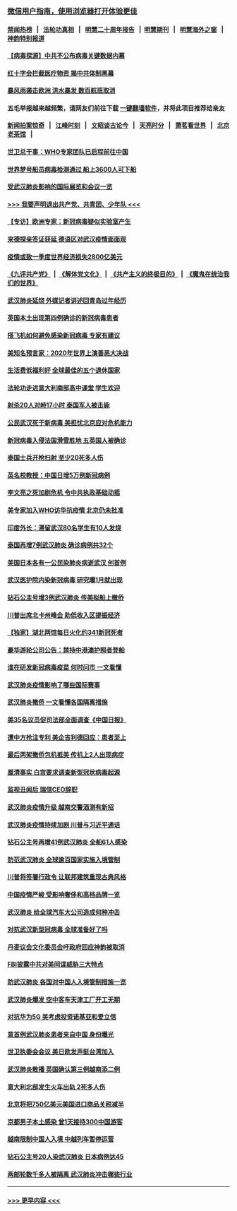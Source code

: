 ### [微信用户指南，使用浏览器打开体验更佳](https://github.com/gfw-breaker/banned-news1/blob/master/indexes/wechat-guide.md?t=0)
#### [禁闻热榜](热点新闻.md?t=0)  &nbsp;&nbsp;|&nbsp;&nbsp; [法轮功真相](https://github.com/gfw-breaker/truth/blob/master/README.md?t=0) &nbsp;&nbsp;|&nbsp;&nbsp; [明慧二十周年报告](https://github.com/gfw-breaker/mh-reports/blob/master/README.md?t=0) &nbsp;&nbsp;|&nbsp;&nbsp;[明慧期刊](https://github.com/gfw-breaker/mh-qikan) &nbsp;&nbsp;|&nbsp;&nbsp; [明慧海外之窗](https://github.com/gfw-breaker/mh-news/blob/master/README.md?t=0) &nbsp;&nbsp;|&nbsp;&nbsp; [神韵特别报道](https://github.com/gfw-breaker/mh-news/blob/master/shenyun.md?t=0)
#### [【病毒探源】中共不公布病毒关键数据内幕](../pages/nsc418/n11856584.md?t=02101133) 
#### [红十字会拦截医疗物资 揭中共体制黑幕](../pages/nsc418/n11856750.md?t=02101133) 
#### [暴风雨袭击欧洲 洪水暴发 数百航班取消](../pages/nsc418/n11856453.md?t=02101133) 
#### 五毛举报越来越频繁，请网友们前往下载 [一键翻墙软件](https://github.com/gfw-breaker/ssr-accounts)，并将此项目推荐给亲友
#### [新闻拍案惊奇](https://github.com/gfw-breaker/banned-news1/blob/master/pages/link4.md) &nbsp;&nbsp;|&nbsp;&nbsp; [江峰时刻](https://github.com/gfw-breaker/banned-news1/blob/master/pages/link4.md) &nbsp;&nbsp;|&nbsp;&nbsp; [文昭谈古论今](https://github.com/gfw-breaker/banned-news1/blob/master/pages/link4.md) &nbsp;&nbsp;|&nbsp;&nbsp; [天亮时分](https://github.com/gfw-breaker/banned-news1/blob/master/pages/link4.md) &nbsp;&nbsp;|&nbsp;&nbsp; [萧茗看世界](https://github.com/gfw-breaker/banned-news1/blob/master/pages/link4.md) &nbsp;&nbsp;|&nbsp;&nbsp; [北京老茶馆](https://github.com/gfw-breaker/banned-news1/blob/master/pages/link4.md) &nbsp;&nbsp;|&nbsp;&nbsp; 
#### [世卫总干事：WHO专家团队已启程前往中国](../pages/nsc418/n11856612.md?t=02101133) 
#### [世界梦号船员病毒检测通过 船上3600人可下船](../pages/nsc418/n11856520.md?t=02101133) 
#### [受武汉肺炎影响的国际展览和会议一览](../pages/nsc418/n11856420.md?t=02101133) 
#### [>>> 我要声明退出共产党、共青团、少年队 <<<](https://github.com/begood0513/goodnews/blob/master/quit/letter.md) 
#### [【专访】欧洲专家：新冠病毒疑似实验室产生](../pages/nsc418/n11856378.md?t=02101133) 
#### [来德探亲签证获延 德语区对武汉疫情面面观](../pages/nsc418/n11856283.md?t=02101133) 
#### [疫情或致一季度世界经济损失2800亿美元](../pages/nsc418/n11855639.md?t=02101133) 
#### [《九评共产党》](https://github.com/begood0513/9ping.md/blob/master/README.md) &nbsp;|&nbsp; [《解体党文化》](../../../../jtdwh.md/blob/master/README.md)  &nbsp;|&nbsp; [《共产主义的终极目的》](../../../../gczydzjmd.md/blob/master/README.md) &nbsp;|&nbsp; [《魔鬼在统治我们的世界》](../../../../mgztzwmdsj.md/blob/master/README.md) 
#### [武汉肺炎延烧 外媒记者讲述回青岛过年经历](../pages/nsc418/n11856159.md?t=02101133) 
#### [英国本土出现第四例确诊的新冠病毒患者](../pages/nsc418/n11855930.md?t=02101133) 
#### [搭飞机如何避免感染新冠病毒 专家有建议](../pages/nsc418/n11853427.md?t=02101133) 
#### [美知名预言家：2020年世界上演善恶大决战](../pages/nsc418/n11855418.md?t=02101133) 
#### [生活费低福利好 全球最佳的五个退休国家](../pages/nsc418/n11848347.md?t=02101133) 
#### [法轮功走进意大利南部高中课堂 学生欢迎](../pages/nsc418/n11853859.md?t=02101133) 
#### [射杀20人对峙17小时 泰国军人被击毙](../pages/nsc418/n11854869.md?t=02101133) 
#### [公民武汉死于新病毒 美担忧北京应对危机能力](../pages/nsc418/n11854331.md?t=02101133) 
#### [新冠病毒入侵法国滑雪胜地 五英国人被确诊](../pages/nsc418/n11854307.md?t=02101133) 
#### [泰国士兵开枪扫射 至少20死多人伤](../pages/nsc418/n11854276.md?t=02101133) 
#### [英名校教授：中国日增5万例新冠病例](../pages/nsc418/n11854174.md?t=02101133) 
#### [李文亮之死加剧危机 令中共执政基础动摇](../pages/nsc418/n11854003.md?t=02101133) 
#### [美专家加入WHO访华抗疫情 北京仍未批准](../pages/nsc418/n11854043.md?t=02101133) 
#### [印度外长：滞留武汉80名学生有10人发烧](../pages/nsc418/n11853821.md?t=02101133) 
#### [泰国再增7例武汉肺炎 确诊病例共32个](../pages/nsc418/n11853808.md?t=02101133) 
#### [美国日本各有一公民染肺炎病逝武汉 创首例](../pages/nsc418/n11853509.md?t=02101133) 
#### [武汉医护院内染新冠病毒 研究曝1月就出现](../pages/nsc418/n11852928.md?t=02101133) 
#### [钻石公主号增3例武汉肺炎 传美拟船上撤侨](../pages/nsc418/n11853240.md?t=02101133) 
#### [川普出席北卡州峰会 助低收入区提振经济](../pages/nsc418/n11853232.md?t=02101133) 
#### [【独家】湖北两馆每日火化约341新冠死者](../pages/nsc418/n11845444.md?t=02101133) 
#### [豪华游轮公司公告：禁持中港澳护照者登船](../pages/nsc418/n11852761.md?t=02101133) 
#### [谁在研发新冠病毒疫苗 何时问市 一文看懂](../pages/nsc418/n11852840.md?t=02101133) 
#### [武汉肺炎疫情影响了哪些国际赛事](../pages/nsc418/n11852441.md?t=02101133) 
#### [武汉肺炎撤侨 一文看懂各国隔离措施](../pages/nsc418/n11844216.md?t=02101133) 
#### [美35名议员促司法部全面调查《中国日报》](../pages/nsc418/n11852435.md?t=02101133) 
#### [遭中方抢注专利 美企吉利德回应：患者至上](../pages/nsc418/n11852037.md?t=02101133) 
#### [最后两架撤侨包机抵美 传机上2人出现病症](../pages/nsc418/n11852173.md?t=02101133) 
#### [厘清事实 白宫要求调查新型冠状病毒起源](../pages/nsc418/n11852106.md?t=02101133) 
#### [监视丑闻后 瑞信CEO辞职](../pages/nsc418/n11852127.md?t=02101133) 
#### [武汉肺炎疫情升级 越南交警酒测有新招](../pages/nsc418/n11851632.md?t=02101133) 
#### [武汉肺炎疫情持续加剧 川普与习近平通话](../pages/nsc418/n11851613.md?t=02101133) 
#### [钻石公主号再增41例武汉肺炎 全船61人感染](../pages/nsc418/n11850401.md?t=02101133) 
#### [防范武汉肺炎 全球逾百国家实施入境管制](../pages/nsc418/n11850557.md?t=02101133) 
#### [川普将签署行政令 让联邦建筑重现古典风格](../pages/nsc418/n11850654.md?t=02101133) 
#### [中国疫情严峻 受影响奢侈和高档品牌一览](../pages/nsc418/n11850319.md?t=02101133) 
#### [武汉肺炎 给全球汽车大公司造成何种冲击](../pages/nsc418/n11850056.md?t=02101133) 
#### [对抗武汉新型冠病毒 全球准备好了吗](../pages/nsc418/n11850142.md?t=02101133) 
#### [丹麦议会文化委员会吁政府回应神韵被取消](../pages/nsc418/n11849312.md?t=02101133) 
#### [FBI披露中共对美间谍威胁三大特点](../pages/nsc418/n11849700.md?t=02101133) 
#### [防武汉肺炎 各国对中国人入境管制措施一览](../pages/nsc418/n11838726.md?t=02101133) 
#### [武汉肺炎爆发 空中客车天津工厂开工无期](../pages/nsc418/n11849634.md?t=02101133) 
#### [对抗华为5G 美考虑投资诺基亚和爱立信](../pages/nsc418/n11849510.md?t=02101133) 
#### [意首例武汉肺炎患者来自中国 身份曝光](../pages/nsc418/n11849454.md?t=02101133) 
#### [世卫执委会会议 美日欧发声挺台湾加入](../pages/nsc418/n11849433.md?t=02101133) 
#### [武汉肺炎散播 英国确认第三例越南添二例](../pages/nsc418/n11849439.md?t=02101133) 
#### [意大利北部发生火车出轨 2死多人伤](../pages/nsc418/n11848999.md?t=02101133) 
#### [北京将把750亿美元美国进口商品关税减半](../pages/nsc418/n11848896.md?t=02101133) 
#### [京都男子本土感染 曾1天接待300中国游客](../pages/nsc418/n11848641.md?t=02101133) 
#### [越南限制中国人入境 中越列车暂停运营](../pages/nsc418/n11847844.md?t=02101133) 
#### [钻石公主号20人染武汉肺炎 日本病例达45](../pages/nsc418/n11847823.md?t=02101133) 
#### [两邮轮数千多人被隔离 武汉肺炎冲击哪些行业](../pages/nsc418/n11847456.md?t=02101133) 

----
#### [ >>> 更早内容 <<< ](../indexes/nsc418-earlier.md)

